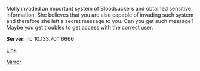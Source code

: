Molly invaded an important system of Bloodsuckers and obtained sensitive information. She believes that you are also capable of invading such system and therefore she left a secret message to you. Can you get such message? Maybe you get troubles to get access with the correct user.

**Server:** nc 10.133.70.1 6666 

[Link](https://cloud.ufscar.br:8080/v1/AUTH_c93b694078064b4f81afd2266a502511/static.pwn2win.party/wronguser_1e8787242eb826005729b0ba17a925b0782be65190f18a1b8dc4e57756c4e3c4.tar.gz)

[Mirror](https://static.pwn2win.party/wronguser_1e8787242eb826005729b0ba17a925b0782be65190f18a1b8dc4e57756c4e3c4.tar.gz)

